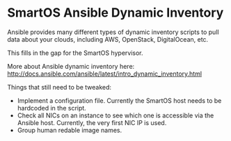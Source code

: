 # SmartOS Ansible Dynamic Inventory

Ansible provides many different types of dynamic inventory scripts to pull data about your clouds,
including AWS, OpenStack, DigitalOcean, etc.

This fills in the gap for the SmartOS hypervisor.

More about Ansible dynamic inventory here: http://docs.ansible.com/ansible/latest/intro_dynamic_inventory.html


Things that still need to be tweaked:
- Implement a configuration file. Currently the SmartOS host needs to be hardcoded in the script.
- Check all NICs on an instance to see which one is accessible via the Ansible host.
 Currently, the very first NIC IP is used.
- Group human redable image names.
